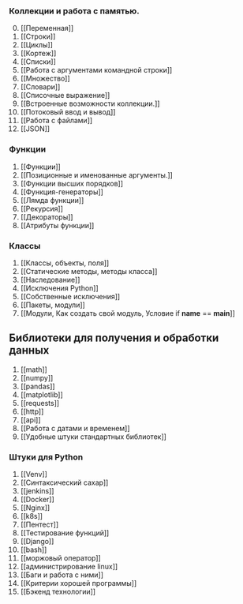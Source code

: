 ### Коллекции и работа с памятью.
0. [[Переменная]] 
1. [[Строки]]
2. [[Циклы]]
3. [[Кортеж]]
4. [[Списки]]
5. [[Работа с аргументами командной строки]]
6. [[Множество]]
7. [[Словари]]
8. [[Списочные выражение]]
9. [[Встроенные возможности коллекции.]]
10. [[Потоковый ввод и вывод]]
11. [[Работа с файлами]]
12. [[JSON]]
### Функции
1. [[Функции]]
2. [[Позиционные и именованные аргументы.]]
3. [[Функции высших порядков]]
4. [[Функция-генераторы]]
5. [[Лямда функции]]
6. [[Рекурсия]]
7. [[Декораторы]]
8. [[Атрибуты функции]]
### **Классы**
1. [[Классы, объекты, поля]]
2. [[Статические методы, методы класса]]
3. [[Наследование]]
4. [[Исключения Python]]
5. [[Собственные исключения]]
6. [[Пакеты, модули]]
7. [[Модули, Как создать свой модуль, Условие if __name__ == __main__]]
## Библиотеки для получения и обработки данных
1. [[math]]
2. [[numpy]]
3. [[pandas]]
4. [[matplotlib]]
5. [[requests]]
6. [[http]]
7. [[api]]
8. [[Работа с датами и временем]]
9. [[Удобные штуки стандартных библиотек]]
### Штуки для Python
1. [[Venv]]
2. [[Синтаксический сахар]]
3. [[jenkins]]
4. [[Docker]]
5. [[Nginx]]
6. [[k8s]]
7. [[Пентест]]
8. [[Тестирование функций]]
9. [[Django]]
10. [[bash]]
11. [[моржовый оператор]]
12. [[администрирование linux]]
13. [[Баги и работа с ними]]
14. [[Критерии хорошей программы]]
15. [[Бэкенд технологии]]